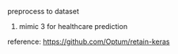 preprocess to dataset 


1. mimic 3 for healthcare prediction
	
  reference:
	https://github.com/Optum/retain-keras




